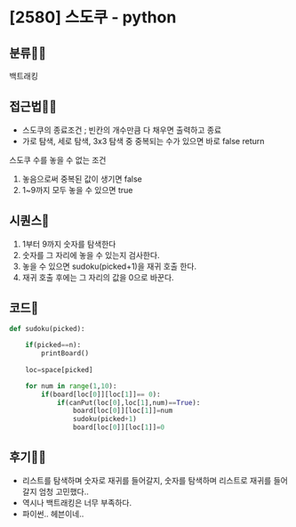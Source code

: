 # [2580] 스도쿠 - python

## 분류👩‍💻
백트래킹


## 접근법🦸‍♀️

- 스도쿠의 종료조건 ; 빈칸의 개수만큼 다 채우면 출력하고 종료
- 가로 탐색, 세로 탐색, 3x3 탐색 중 중복되는 수가 있으면 바로 false return


스도쿠 수를 놓을 수 없는 조건
1. 놓음으로써 중복된 값이 생기면 false
2. 1~9까지 모두 놓을 수 있으면 true



## 시퀀스💁
1. 1부터 9까지 숫자를 탐색한다
2. 숫자를 그 자리에 놓을 수 있는지 검사한다.
3. 놓을 수 있으면 sudoku(picked+1)을 재귀 호출 한다.
3. 재귀 호출 후에는 그 자리의 값을 0으로 바꾼다.


## 코드👀

```python
def sudoku(picked):

    if(picked==n):
        printBoard()
    
    loc=space[picked]

    for num in range(1,10):
        if(board[loc[0]][loc[1]]== 0):
            if(canPut(loc[0],loc[1],num)==True):
                board[loc[0]][loc[1]]=num
                sudoku(picked+1)
                board[loc[0]][loc[1]]=0
```                


## 후기🧝‍♀️
- 리스트를 탐색하며 숫자로 재귀를 들어갈지, 숫자를 탐색하며 리스트로 재귀를 들어갈지 엄청 고민했다..
- 역시나 백트래킹은 너무 부족하다.
- 파이썬.. 헤븐이네..

